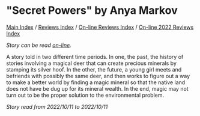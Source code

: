 # "Secret Powers" by Anya Markov

[Main Index](../../../README.md) / [Reviews Index](../../README.md) / [On-line Reviews Index](../README.md) / [On-line 2022 Reviews Index](README.md)

*Story can be read [on-line](https://grist.org/fix/climate-fiction/imagine-2200-secret-powers/).*

A story told in two different time periods. In one, the past, the history of stories involving a magical deer that can create precious minerals by stamping its silver hoof. In the other, the future, a young girl meets and befriends with possibly the same deer, and then works to figure out a way to make a better world by finding a magic mineral so that the native land does not have be dug up for its mineral wealth. In the end, magic may not turn out to be the proper solution to the environmental problem.

*Story read from 2022/10/11 to 2022/10/11*
